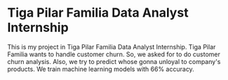 # Tiga Pilar Familia Data Analyst Internship
This is my project in Tiga Pilar Familia Data Analyst Internship. Tiga Pilar Familia wants to handle customer churn. So, we asked for to do customer churn analysis. Also, we try to predict whose gonna unloyal to company's products. We train machine learning models with 66% accuracy. 
